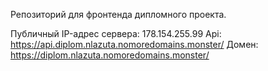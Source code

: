 Репозиторий для фронтенда дипломного проекта.

Публичный IP-адрес сервера: 178.154.255.99
Api: https://api.diplom.nlazuta.nomoredomains.monster/
Домен: https://diplom.nlazuta.nomoredomains.monster/
